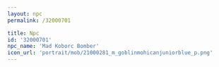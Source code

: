 ```yaml
---
layout: npc
permalink: /32000701

title: Npc
id: '32000701'
npc_name: 'Mad Koborc Bomber'
icon_url: 'portrait/mob/21000281_m_goblinmohicanjuniorblue_p.png'
---
```

